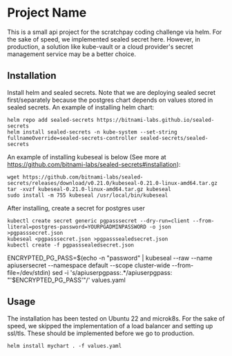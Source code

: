 # Project Name

This is a small api project for the scratchpay coding challenge via helm.
For the sake of speed, we implemented sealed secret here. 
However, in production, a solution like kube-vault or a cloud provider's secret management service may be a better choice.


## Installation
Install helm and sealed secrets. Note that we are deploying sealed secret first/separately because the postgres chart depends on values stored in sealed secrets.
An example of installing helm chart:
```
helm repo add sealed-secrets https://bitnami-labs.github.io/sealed-secrets
helm install sealed-secrets -n kube-system --set-string fullnameOverride=sealed-secrets-controller sealed-secrets/sealed-secrets
```
An example of installing kubeseal is below 
(See more at https://github.com/bitnami-labs/sealed-secrets#installation):
```
wget https://github.com/bitnami-labs/sealed-secrets/releases/download/v0.21.0/kubeseal-0.21.0-linux-amd64.tar.gz
tar -xvzf kubeseal-0.21.0-linux-amd64.tar.gz kubeseal
sudo install -m 755 kubeseal /usr/local/bin/kubeseal
```
After installing, create a secret for postgres user
```
kubectl create secret generic pgpasssecret --dry-run=client --from-literal=postgres-password=YOURPGADMINPASSWORD -o json >pgpasssecret.json
kubeseal <pgpasssecret.json >pgpasssealedsecret.json
kubectl create -f pgpasssealedsecret.json
```
ENCRYPTED_PG_PASS=$(echo -n "password" | kubeseal --raw --name apiusersecret --namespace default --scope cluster-wide --from-file=/dev/stdin)
sed -i 's/apiuserpgpass:.*/apiuserpgpass: "'$ENCRYPTED_PG_PASS'"/' values.yaml

## Usage
The installation has been tested on Ubuntu 22 and microk8s.
For the sake of speed, we skipped the implementation of a load balancer and setting up ssl/tls.
These should be implemented before we go to production.
```
helm install mychart . -f values.yaml 
```